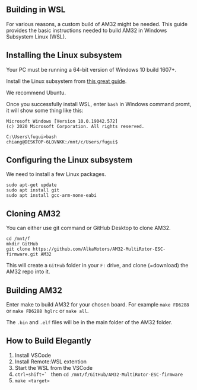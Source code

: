 ## Building in WSL

For various reasons, a custom build of AM32 might be needed. This guide provides the basic instructions needed to build AM32 in Windows Subsystem Linux (WSL).

## Installing the Linux subsystem

Your PC must be running a 64-bit version of Windows 10 build 1607+.

Install the Linux subsystem from [this great guide](https://msdn.microsoft.com/en-us/commandline/wsl/install-win10).

We recommend Ubuntu.

Once you successfully install WSL, enter ``bash`` in Windows command promt, it will show some thing like this:
```
Microsoft Windows [Version 10.0.19042.572]
(c) 2020 Microsoft Corporation. All rights reserved.

C:\Users\fugui>bash
chiang@DESKTOP-6LOVNKK:/mnt/c/Users/fugui$
```

## Configuring the Linux subsystem

We need to install a few Linux packages.

```
sudo apt-get update
sudo apt install git
sudo apt install gcc-arm-none-eabi
```
## Cloning AM32

You can either use git command or GitHub Desktop to clone AM32.
```
cd /mnt/f
mkdir GitHub
git clone https://github.com/AlkaMotors/AM32-MultiRotor-ESC-firmware.git AM32
```
This will create a ``GitHub`` folder in your ``F:`` drive, and clone (=download) the AM32 repo into it.

## Building AM32

Enter make <targetname> to build AM32 for your chosen board. For example ``make FD6288`` or ``make FD6288 hglrc`` or ``make all``.

The ``.bin`` and ``.elf`` files will be in the main folder of the AM32 folder.

## How to Build Elegantly

1. Install VSCode
2. Install Remote:WSL extention
3. Start the WSL from the VSCode
4. ``ctrl+shift+` `` then ``cd /mnt/f/GitHub/AM32-MultiRotor-ESC-firmware``
5. ``make <target>``
